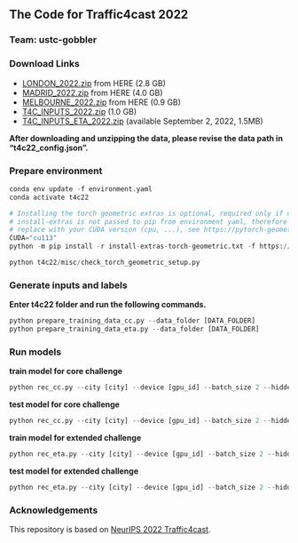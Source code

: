## The Code for Traffic4cast 2022
### Team: ustc-gobbler

### Download Links

- [LONDON_2022.zip](https://developer.here.com/sample-data) from HERE (2.8 GB)
- [MADRID_2022.zip](https://developer.here.com/sample-data) from HERE (4.0 GB)
- [MELBOURNE_2022.zip](https://developer.here.com/sample-data) from HERE (0.9 GB)
- [T4C_INPUTS_2022.zip](https://iarai-public.s3-eu-west-1.amazonaws.com/competitions/t4c/t4c22/T4C_INPUTS_2022.zip) (1.0 GB)
- [T4C_INPUTS_ETA_2022.zip](https://iarai-public.s3-eu-west-1.amazonaws.com/competitions/t4c/t4c22/T4C_INPUTS_ETA_2022.zip) (available September 2, 2022, 1.5MB)

**After downloading and unzipping the data, please revise the data path in “t4c22_config.json”.**

### ****Prepare environment****

```python
conda env update -f environment.yaml
conda activate t4c22

# Installing the torch geometric extras is optional, required only if using `torch_geometric`
# install-extras is not passed to pip from environment yaml, therefore add as post-step (https://github.com/conda/conda/issues/6805)
# replace with your CUDA version (cpu, ...), see https://pytorch-geometric.readthedocs.io/en/latest/notes/installation.html
CUDA="cu113"
python -m pip install -r install-extras-torch-geometric.txt -f https://data.pyg.org/whl/torch-1.11.0+${CUDA}.html

python t4c22/misc/check_torch_geometric_setup.py
```

### Generate inputs and labels
**Enter t4c22 folder and run the following commands.**
```python
python prepare_training_data_cc.py --data_folder [DATA_FOLDER]
python prepare_training_data_eta.py --data_folder [DATA_FOLDER]
```

### Run models

**train model for core challenge**
```python
python rec_cc.py --city [city] --device [gpu_id] --batch_size 2 --hidden_channels 32 --epochs 20 --fill -1
```
**test model for core challenge**
```python
python rec_cc.py --city [city] --device [gpu_id] --batch_size 2 --hidden_channels 32 --epochs 20 --fill -1 --model_state test
```

**train model for extended challenge**
```python
python rec_eta.py --city [city] --device [gpu_id] --batch_size 2 --hidden_channels 64 --epochs 50
```
**test model for extended challenge**
```python
python rec_eta.py --city [city] --device [gpu_id] --batch_size 2 --hidden_channels 64 --epochs 50 --model_state test
```

### Acknowledgements

This repository is based on [NeurIPS 2022 Traffic4cast](https://github.com/iarai/NeurIPS2022-traffic4cast).